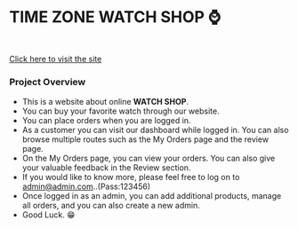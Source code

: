 # TIME ZONE WATCH SHOP ⌚ <h1>

[Click here to visit the site](https://assignment-12-8d290.web.app/)

### Project Overview

- This is a website about online **WATCH SHOP**.
- You can buy your favorite watch through our website.
- You can place orders when you are logged in.
- As a customer you can visit our dashboard while logged in. You can also browse multiple routes such as the My Orders page and the review page.
- On the My Orders page, you can view your orders. You can also give your valuable feedback in the Review section.
- If you would like to know more, please feel free to log on to admin@admin.com..(Pass:123456)
- Once logged in as an admin, you can add additional products, manage all orders, and you can also create a new admin.
- Good Luck. 😁
